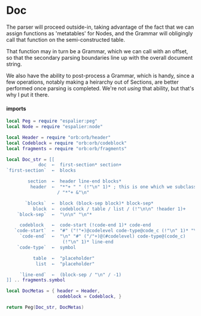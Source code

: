 # Doc

The parser will proceed outside-in, taking advantage of the fact that we can
assign functions as 'metatables' for Nodes, and the Grammar will obligingly
call that function on the semi-constructed table.


That function may in turn be a Grammar, which we can call with an offset, so
that the secondary parsing boundaries line up with the overall document
string.


We also have the ability to post-process a Grammar, which is handy, since a
few operations, notably making a heirarchy out of Sections, are better
performed once parsing is completed.  We're not _using_ that ability, but
that's why I put it there.


#### imports

```lua
local Peg = require "espalier:peg"
local Node = require "espalier:node"
```
```lua
local Header = require "orb:orb/header"
local Codeblock = require "orb:orb/codeblock"
local fragments = require "orb:orb/fragments"
```
```lua
local Doc_str = [[
            doc  ←  first-section* section+
`first-section`  ←  blocks

        section  ←  header line-end blocks*
         header  ←  "*"+ " " (!"\n" 1)* ; this is one which we subclass
                   / "*"+ &"\n"

       `blocks`  ←  block (block-sep block)* block-sep*
          block  ←  codeblock / table / list / (!"\n\n" !header 1)+
    `block-sep`  ←  "\n\n" "\n"*

     codeblock   ←  code-start (!code-end 1)* code-end
   `code-start`  ←  "#" ("!"+)@codelevel code-type@code_c (!"\n" 1)* "\n"
     `code-end`  ←  "\n" "#" ("/"+)@(#codelevel) code-type@(code_c)
                     (!"\n" 1)* line-end
    `code-type`  ←  symbol

          table  ←  "placeholder"
           list  ←  "placeholder"

     `line-end`  ←  (block-sep / "\n" / -1)
]] .. fragments.symbol
```
```lua
local DocMetas = { header = Header,
                   codeblock = Codeblock, }
```
```lua
return Peg(Doc_str, DocMetas)
```
